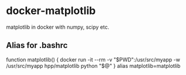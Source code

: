 # docker-matplotlib

matplotlib in docker with numpy, scipy etc.

## Alias for .bashrc

function matplotlib() {
docker run -it --rm -v "$PWD":/usr/src/myapp -w /usr/src/myapp hpp/matplotlib python "$@"
}
alias matplotlib=matplotlib

